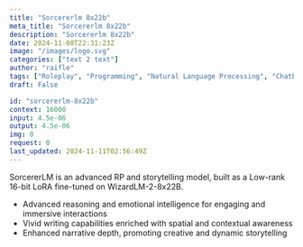 ```yaml
---
title: "Sorcererlm 8x22b"
meta_title: "Sorcererlm 8x22b"
description: "Sorcererlm 8x22b"
date: 2024-11-08T22:31:23Z
image: "/images/logo.svg"
categories: ["text 2 text"]
author: "raifle"
tags: ["Roleplay", "Programming", "Natural Language Processing", "Chatbots", "Generative AI"]
draft: False

id: "sorcererlm-8x22b"
context: 16000
input: 4.5e-06
output: 4.5e-06
img: 0
request: 0
last_updated: 2024-11-11T02:56:49Z
---
```


SorcererLM is an advanced RP and storytelling model, built as a Low-rank 16-bit LoRA fine-tuned on WizardLM-2-8x22B.

- Advanced reasoning and emotional intelligence for engaging and immersive interactions
- Vivid writing capabilities enriched with spatial and contextual awareness
- Enhanced narrative depth, promoting creative and dynamic storytelling

